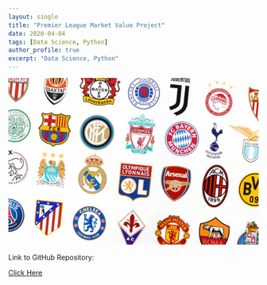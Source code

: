 ```yaml
---
layout: single
title: "Premier League Market Value Project"
date: 2020-04-04
tags: [Data Science, Python]
author_profile: true
excerpt: "Data Science, Python"
---
```

![Premier League Logos](/images/premier.jpg "Premier League Market Value Project")

Link to GitHub Repository:

[Click Here](https://github.com/davidsuffolk/Premier-League-Market-Value-Project)
